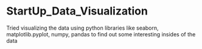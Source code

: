 # StartUp_Data_Visualization
Tried visualizing the data using python libraries like seaborn, matplotlib.pyplot, numpy, pandas to find out some interesting insides of the data
